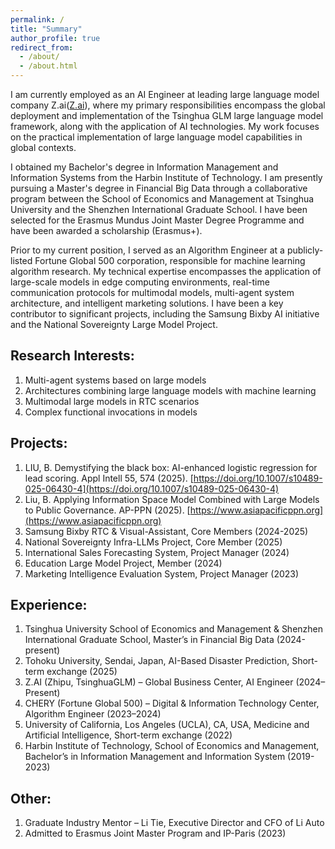 ```yaml
---
permalink: /
title: "Summary"
author_profile: true
redirect_from: 
  - /about/
  - /about.html
---
```

I am currently employed as an AI Engineer at leading large language model company Z.ai([Z.ai](https://z.ai)), where my primary responsibilities encompass the global deployment and implementation of the Tsinghua GLM large language model framework, along with the application of AI technologies. My work focuses on the practical implementation of large language model capabilities in global contexts.

I obtained my Bachelor's degree in Information Management and Information Systems from the Harbin Institute of Technology. I am presently pursuing a Master's degree in Financial Big Data through a collaborative program between the School of Economics and Management at Tsinghua University and the Shenzhen International Graduate School. I have been selected for the Erasmus Mundus Joint Master Degree Programme and have been awarded a scholarship (Erasmus+).

Prior to my current position, I served as an Algorithm Engineer at a publicly-listed Fortune Global 500 corporation, responsible for machine learning algorithm research. My technical expertise encompasses the application of large-scale models in edge computing environments, real-time communication protocols for multimodal models, multi-agent system architecture, and intelligent marketing solutions. I have been a key contributor to significant projects, including the Samsung Bixby AI initiative and the National Sovereignty Large Model Project.

Research Interests:
------
1. Multi-agent systems based on large models
1. Architectures combining large language models with machine learning
1. Multimodal large models in RTC scenarios
1. Complex functional invocations in models

Projects:
------
1. LIU, B. Demystifying the black box: AI-enhanced logistic regression for lead scoring. Appl Intell 55, 574 (2025). [https://doi.org/10.1007/s10489-025-06430-4](https://doi.org/10.1007/s10489-025-06430-4)
1. Liu, B. Applying Information Space Model Combined with Large Models to Public Governance. AP-PPN (2025). [https://www.asiapacificppn.org](https://www.asiapacificppn.org)
1. Samsung Bixby RTC & Visual-Assistant, Core Members (2024-2025)
1. National Sovereignty Infra-LLMs Project, Core Member (2025)
1. International Sales Forecasting System, Project Manager (2024)
1. Education Large Model Project, Member (2024)
1. Marketing Intelligence Evaluation System, Project Manager (2023)

Experience:
------
1. Tsinghua University School of Economics and Management & Shenzhen International Graduate School, Master’s in Financial Big Data (2024-present)
1. Tohoku University, Sendai, Japan, AI-Based Disaster Prediction, Short-term exchange (2025)
1. Z.AI (Zhipu, TsinghuaGLM) – Global Business Center, AI Engineer (2024–Present)
2. CHERY (Fortune Global 500) – Digital & Information Technology Center, Algorithm Engineer (2023–2024)
3. University of California, Los Angeles (UCLA), CA, USA, Medicine and Artificial Intelligence, Short-term exchange (2022)
1. Harbin Institute of Technology, School of Economics and Management, Bachelor’s in Information Management and Information System (2019-2023)

Other:
------
1. Graduate Industry Mentor – Li Tie, Executive Director and CFO of Li Auto 
1. Admitted to Erasmus Joint Master Program and IP-Paris (2023)
